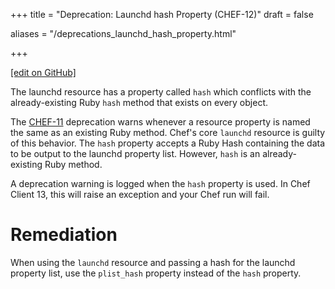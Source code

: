 +++
title = "Deprecation: Launchd hash Property (CHEF-12)"
draft = false

aliases = "/deprecations_launchd_hash_property.html"


  
    
    
    
    
+++    

[\[edit on GitHub\]](https://github.com/chef/chef-web-docs/blob/master/content/deprecations_launchd_hash_property.md)

<meta name="robots" content="noindex">

The launchd resource has a property called `hash` which conflicts with
the already-existing Ruby `hash` method that exists on every object.

The [CHEF-11](/deprecations_property_name_collision.html) deprecation
warns whenever a resource property is named the same as an existing Ruby
method. Chef's core `launchd` resource is guilty of this behavior. The
`hash` property accepts a Ruby Hash containing the data to be output to
the launchd property list. However, `hash` is an already-existing Ruby
method.

A deprecation warning is logged when the `hash` property is used. In
Chef Client 13, this will raise an exception and your Chef run will
fail.

Remediation
===========

When using the `launchd` resource and passing a hash for the launchd
property list, use the `plist_hash` property instead of the `hash`
property.
